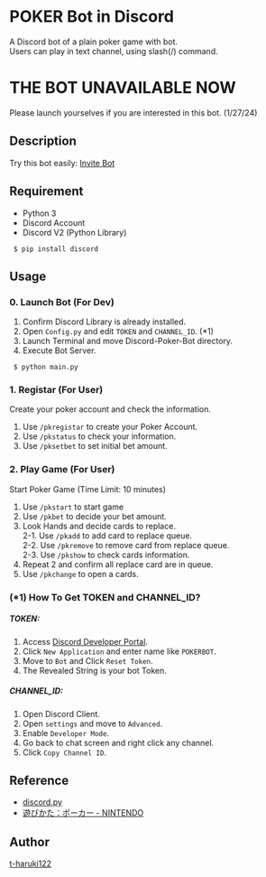 POKER Bot in Discord
====

A Discord bot of a plain poker game with bot.  
Users can play in text channel, using slash(/) command.

# THE BOT UNAVAILABLE NOW  
Please launch yourselves if you are interested in this bot. (1/27/24)

## Description
Try this bot easily:
[Invite Bot](https://discord.com/api/oauth2/authorize?client_id=1194633103218593882&permissions=551903299584&scope=bot)

## Requirement
 - Python 3  
 - Discord Account
 - Discord V2 (Python Library)
```
 $ pip install discord
```

## Usage
### 0. Launch Bot (For Dev)
1. Confirm Discord Library is already installed.
2. Open `Config.py` and edit `TOKEN` and `CHANNEL_ID`. (*1)
3. Launch Terminal and move Discord-Poker-Bot directory.
4. Execute Bot Server.
```
 $ python main.py
```

### 1. Registar (For User)
Create your poker account and check the information.
1. Use `/pkregistar` to create your Poker Account.
2. Use `/pkstatus` to check your information.
3. Use `/pksetbet` to set initial bet amount.

### 2. Play Game (For User)
Start Poker Game (Time Limit: 10 minutes)
1. Use `/pkstart` to start game
2. Use `/pkbet` to decide your bet amount.
3. Look Hands and decide cards to replace.  
  2-1. Use `/pkadd` to add card to replace queue.  
  2-2. Use `/pkremove` to remove card from replace queue.  
  2-3. Use `/pkshow` to check cards information.
4. Repeat 2 and confirm all replace card are in queue.  
5. Use `/pkchange` to open a cards.

### (*1) How To Get TOKEN and CHANNEL_ID?  
##### TOKEN:
1. Access [Discord Developer Portal](discord.com/developers/).
2. Click `New Application` and enter name like `POKERBOT`.
3. Move to `Bot` and Click `Reset Token`.
4. The Revealed String is your bot Token.

##### CHANNEL_ID:
1. Open Discord Client.
2. Open `settings` and move to `Advanced`.
3. Enable `Developer Mode`.
4. Go back to chat screen and right click any channel.
5. Click `Copy Channel ID`.


## Reference
- [discord.py](https://discordpy.readthedocs.io/ja/latest/)
- [遊びかた：ポーカー - NINTENDO](https://www.nintendo.co.jp/others/playing_cards/howtoplay/poker/index.html)

## Author
[t-haruki122](https://github.com/t-haruki122)